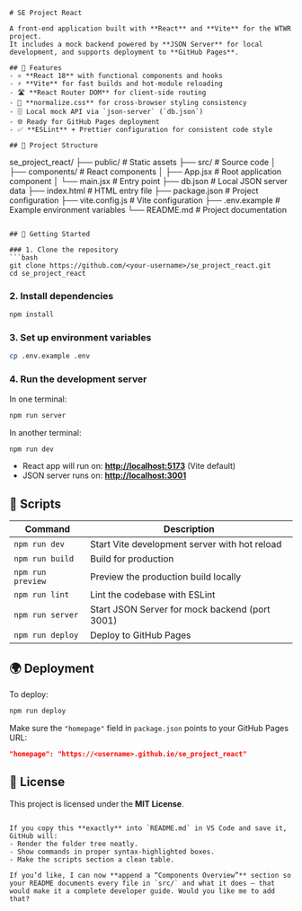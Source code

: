 ```
# SE Project React

A front-end application built with **React** and **Vite** for the WTWR project.  
It includes a mock backend powered by **JSON Server** for local development, and supports deployment to **GitHub Pages**.

## 🚀 Features
- ⚛️ **React 18** with functional components and hooks
- ⚡ **Vite** for fast builds and hot-module reloading
- 🛣 **React Router DOM** for client-side routing
- 🎨 **normalize.css** for cross-browser styling consistency
- 🗄 Local mock API via `json-server` (`db.json`)
- 🌐 Ready for GitHub Pages deployment
- ✅ **ESLint** + Prettier configuration for consistent code style

## 📂 Project Structure
```

se\_project\_react/
├── public/               # Static assets
├── src/                  # Source code
│   ├── components/       # React components
│   ├── App.jsx           # Root application component
│   └── main.jsx          # Entry point
├── db.json               # Local JSON server data
├── index.html            # HTML entry file
├── package.json          # Project configuration
├── vite.config.js        # Vite configuration
├── .env.example          # Example environment variables
└── README.md             # Project documentation

````

## 🔧 Getting Started

### 1. Clone the repository
```bash
git clone https://github.com/<your-username>/se_project_react.git
cd se_project_react
````

### 2. Install dependencies

```bash
npm install
```

### 3. Set up environment variables

```bash
cp .env.example .env
```

### 4. Run the development server

In one terminal:

```bash
npm run server
```

In another terminal:

```bash
npm run dev
```

* React app will run on: **[http://localhost:5173](http://localhost:5173)** (Vite default)
* JSON server runs on: **[http://localhost:3001](http://localhost:3001)**

## 📜 Scripts

| Command           | Description                                    |
| ----------------- | ---------------------------------------------- |
| `npm run dev`     | Start Vite development server with hot reload  |
| `npm run build`   | Build for production                           |
| `npm run preview` | Preview the production build locally           |
| `npm run lint`    | Lint the codebase with ESLint                  |
| `npm run server`  | Start JSON Server for mock backend (port 3001) |
| `npm run deploy`  | Deploy to GitHub Pages                         |

## 🌍 Deployment

To deploy:

```bash
npm run deploy
```

Make sure the `"homepage"` field in `package.json` points to your GitHub Pages URL:

```json
"homepage": "https://<username>.github.io/se_project_react"
```

## 📄 License

This project is licensed under the **MIT License**.

```

If you copy this **exactly** into `README.md` in VS Code and save it, GitHub will:  
- Render the folder tree neatly.  
- Show commands in proper syntax-highlighted boxes.  
- Make the scripts section a clean table.  

If you’d like, I can now **append a “Components Overview”** section so your README documents every file in `src/` and what it does — that would make it a complete developer guide. Would you like me to add that?
```
